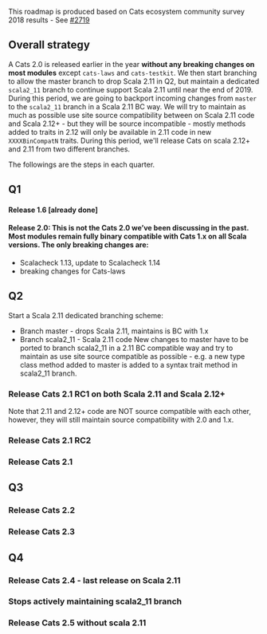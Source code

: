 This roadmap is produced based on Cats ecosystem community survey 2018 results - See [#2719](https://github.com/typelevel/cats/issues/2719)

## Overall strategy
A Cats 2.0 is released earlier in the year **without any breaking changes on most modules** except `cats-laws` and `cats-testkit`. We then start branching to allow the master branch to drop Scala 2.11 in Q2, but maintain a dedicated `scala2_11` branch to continue support Scala 2.11 until near the end of 2019. During this period, we are going to backport incoming changes from `master` to the `scala2_11` branch in a Scala 2.11 BC way. We will try to maintain as much as possible use site source compatibility between on Scala 2.11 code and Scala 2.12+ - but they will be source incompatible - mostly methods added to traits in 2.12 will only be available in 2.11 code in new `XXXXBinCompatN` traits. During this period, we'll release Cats on scala 2.12+ and 2.11 from two different branches.

The followings are the steps in each quarter. 

## Q1    
#### Release 1.6 [already done]
#### Release 2.0: This is not the Cats 2.0 we’ve been discussing in the past. Most modules remain fully binary compatible with Cats 1.x on all Scala versions. The only breaking changes are: 
* Scalacheck 1.13, update to Scalacheck 1.14
* breaking changes for Cats-laws
						
## Q2 
Start a Scala 2.11 dedicated branching scheme: 
* Branch master - drops Scala 2.11, maintains is BC with 1.x
* Branch scala2_11 - Scala 2.11 code
New changes to master have to be ported to branch scala2_11 in a 2.11 BC compatible way and try to maintain as use site source compatible as possible - e.g. a new type class method added to master is added to a syntax trait method in scala2_11 branch.
### Release Cats 2.1 RC1 on both Scala 2.11 and Scala 2.12+
   Note that 2.11 and 2.12+ code are NOT source compatible with each other, however, they will still maintain source compatibility with 2.0 and 1.x.
### Release Cats 2.1 RC2
### Release Cats 2.1

## Q3

### Release Cats 2.2
### Release Cats 2.3

## Q4 
### Release Cats 2.4 - last release on Scala 2.11
### Stops actively maintaining scala2_11 branch 
### Release Cats 2.5 without scala 2.11
